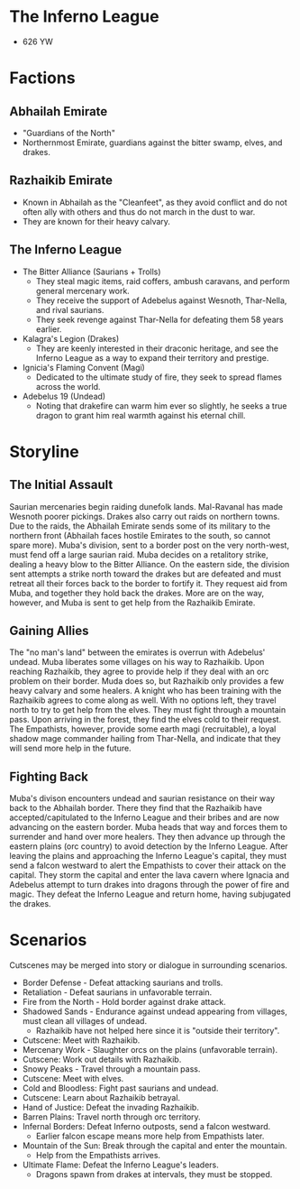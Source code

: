 # The Inferno League
* 626 YW

# Factions
## Abhailah Emirate
* "Guardians of the North"
* Northernmost Emirate, guardians against the bitter swamp, elves, and drakes.

## Razhaikib Emirate
* Known in Abhailah as the "Cleanfeet", as they avoid conflict and do not often ally with others and thus do not march in the dust to war.
* They are known for their heavy calvary.

## The Inferno League
* The Bitter Alliance (Saurians + Trolls)
  * They steal magic items, raid coffers, ambush caravans, and perform general mercenary work.
  * They receive the support of Adebelus against Wesnoth, Thar-Nella, and rival saurians.
  * They seek revenge against Thar-Nella for defeating them 58 years earlier.
* Kalagra's Legion (Drakes)
  * They are keenly interested in their draconic heritage, and see the Inferno League as a way to expand their territory and prestige.
* Ignicia's Flaming Convent (Magi)
  * Dedicated to the ultimate study of fire, they seek to spread flames across the world.
* Adebelus 19 (Undead)
  * Noting that drakefire can warm him ever so slightly, he seeks a true dragon to grant him real warmth against his eternal chill.

# Storyline
## The Initial Assault
Saurian mercenaries begin raiding dunefolk lands. Mal-Ravanal has made Wesnoth poorer pickings. Drakes also carry out raids on northern towns.
Due to the raids, the Abhailah Emirate sends some of its military to the northern front (Abhailah faces hostile Emirates to the south, so cannot spare more).
Muba's division, sent to a border post on the very north-west, must fend off a large saurian raid. Muba decides on a retalitory strike, dealing a heavy blow to the Bitter Alliance.
On the eastern side, the division sent attempts a strike north toward the drakes but are defeated and must retreat all their forces back to the border to fortify it. They request aid from Muba, and together they hold back the drakes. More are on the way, however, and Muba is sent to get help from the Razhaikib Emirate.

## Gaining Allies
The "no man's land" between the emirates is overrun with Adebelus' undead. Muba liberates some villages on his way to Razhaikib.
Upon reaching Razhaikib, they agree to provide help if they deal with an orc problem on their border. Muda does so, but Razhaikib only provides a few heavy calvary and some healers. A knight who has been training with the Razhaikib agrees to come along as well.
With no options left, they travel north to try to get help from the elves. They must fight through a mountain pass.
Upon arriving in the forest, they find the elves cold to their request. The Empathists, however, provide some earth magi (recruitable), a loyal shadow mage commander hailing from Thar-Nella, and indicate that they will send more help in the future.

## Fighting Back
Muba's divison encounters undead and saurian resistance on their way back to the Abhailah border. There they find that the Razhaikib have accepted/capitulated to the Inferno League and their bribes and are now advancing on the eastern border. Muba heads that way and forces them to surrender and hand over more healers.
They then advance up through the eastern plains (orc country) to avoid detection by the Inferno League.
After leaving the plains and approaching the Inferno League's capital, they must send a falcon westward to alert the Empathists to cover their attack on the capital.
They storm the capital and enter the lava cavern where Ignacia and Adebelus attempt to turn drakes into dragons through the power of fire and magic. They defeat the Inferno League and return home, having subjugated the drakes.

# Scenarios
Cutscenes may be merged into story or dialogue in surrounding scenarios.

* Border Defense - Defeat attacking saurians and trolls.
* Retaliation - Defeat saurians in unfavorable terrain.
* Fire from the North - Hold border against drake attack.
* Shadowed Sands - Endurance against undead appearing from villages, must clean all villages of undead.
  * Razhaikib have not helped here since it is "outside their territory".
* Cutscene: Meet with Razhaikib.
* Mercenary Work - Slaughter orcs on the plains (unfavorable terrain).
* Cutscene: Work out details with Razhaikib.
* Snowy Peaks - Travel through a mountain pass.
* Cutscene: Meet with elves.
* Cold and Bloodless: Fight past saurians and undead.
* Cutscene: Learn about Razhaikib betrayal.
* Hand of Justice: Defeat the invading Razhaikib.
* Barren Plains: Travel north through orc territory.
* Infernal Borders: Defeat Inferno outposts, send a falcon westward.
  * Earlier falcon escape means more help from Empathists later.
* Mountain of the Sun: Break through the capital and enter the mountain.
  * Help from the Empathists arrives.
* Ultimate Flame: Defeat the Inferno League's leaders.
  * Dragons spawn from drakes at intervals, they must be stopped.
